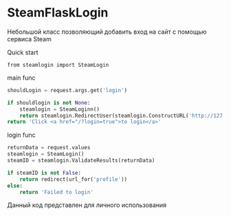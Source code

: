 # SteamFlaskLogin

Небольшой класс позволяющий добавить вход на сайт с помощью сервиса Steam

Quick start
```pytohn
from steamlogin import SteamLogin
```
main func
```python
shouldLogin = request.args.get('login')

if shouldlogin is not None:
	steamlogin = SteamLoginn()
	return steamlogin.RedirectUser(steamlogin.ConstructURL('http://127.0.0.1:5000/login'))
return 'Click <a href="/?login=true">to login</a>'
```

login func
```python
returnData = request.values
steamlogin = SteamLogin()
steamID = steamlogin.ValidateResults(returnData)

if steamID is not False:
	return redirect(url_for('profile'))
else:
	return 'Failed to login'
```

Данный код представлен для личного использования
